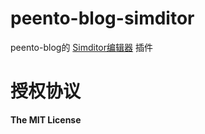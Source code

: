 peento-blog-simditor
====================

peento-blog的 [Simditor编辑器](https://github.com/mycolorway/simditor) 插件



授权协议
========

**The MIT License**
